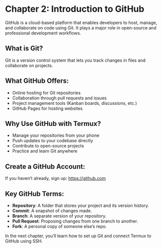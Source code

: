 # Chapter 2: Introduction to GitHub

GitHub is a cloud-based platform that enables developers to host, manage, and collaborate on code using Git. It plays a major role in open-source and professional development workflows.

## What is Git?
Git is a version control system that lets you track changes in files and collaborate on projects.

## What GitHub Offers:
- Online hosting for Git repositories
- Collaboration through pull requests and issues
- Project management tools (Kanban boards, discussions, etc.)
- GitHub Pages for hosting websites

## Why Use GitHub with Termux?
- Manage your repositories from your phone
- Push updates to your codebase directly
- Contribute to open-source projects
- Practice and learn Git anywhere

## Create a GitHub Account:
If you haven’t already, sign up:
https://github.com

## Key GitHub Terms:
- **Repository**: A folder that stores your project and its version history.
- **Commit**: A snapshot of changes made.
- **Branch**: A separate version of your repository.
- **Pull Request**: Proposing changes from one branch to another.
- **Fork**: A personal copy of someone else’s repo.

In the next chapter, you’ll learn how to set up Git and connect Termux to GitHub using SSH.
